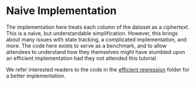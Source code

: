 # Naive Implementation

The implementation here treats each column of the dataset as a ciphertext. This is a naive,
but understandable simplification. However, this brings about many issues with state tracking,
a complicated implementation, and more. The code here exists to serve as a benchmark, and to allow attendees
to understand how they themselves might have stumbled upon an efficient implementation had they not attended this
tutorial.

We refer interested readers to the code in the [efficient regression](../efficient_regression) folder for a
better implementation.